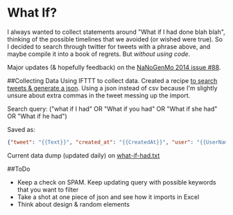 What If?
=======

I always wanted to collect statements around "What if I had done blah blah", thinking of the possible timelines that we avoided (or wished were true). So I decided to search through twitter for tweets with a phrase above, and maybe compile it into a book of regrets. But *without using code*.

Major updates (& hopefully feedback) on the [NaNoGenMo 2014 issue #88](https://github.com/dariusk/NaNoGenMo-2014/issues/88).

##Collecting Data
Using IFTTT to collect data. Created a recipe [to search tweets & generate a json](https://ifttt.com/recipes/219769-search-tweets-and-generate-a-json). Using a json instead of csv because I'm slightly unsure about extra commas in the tweet messing up the import.

Search query: ("what if I had" OR "What if you had" OR "What if she had" OR "What if he had")

Saved as: 
```json
{"tweet": "{{Text}}", "created_at": "{{CreatedAt}}", "user": "{{UserName}}", "user_dp": "{{UserImageUrl}}", "link": "{{LinkToTweet}}"},
```

Current data dump (updated daily) on [what-if-had.txt](https://github.com/rasagy/what-if/blob/master/what-if-had.txt)

##ToDo

* Keep a check on SPAM. Keep updating query with possible keywords that you want to filter
* Take a shot at one piece of json and see how it imports in Excel
* Think about design & random elements
